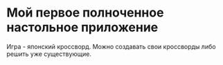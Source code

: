 # Мой первое полноченное настольное приложение
Игра - японский кроссворд. Можно создавать свои кроссворды либо решить уже существующие.
